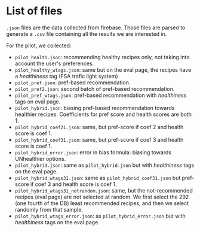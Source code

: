 # List of files

`.json` files are the data collected from firebase. Those files are parsed to generate a `.csv` file containing all the results we are interested in.


For the pilot, we collected:

* `pilot_health.json`: recommending healthy recipes only, not taking into account the user's preferences.
* `pilot_healthy_wtags.json`: same but on the eval page, the recipes have a _healthiness_ tag (FSA trafic light system) 
* `pilot_pref.json`: pref-based recommendation.
* `pilot_pref2.json`: second batch of pref-based recommendation.
* `pilot_pref_wtags.json`: pref-based recommendation with _healthiness_ tags on eval page.
* `pilot_hybrid.json`: biasing pref-based recommendation towards healthier recipes. Coefficients for pref score and health scores are both 1.
* `pilot_hybrid_coef21.json`: same, but pref-score if coef 2 and health score is coef 1.
* `pilot_hybrid_coef31.json`: same, but pref-score if coef 3 and health score is coef 1.
* `pilot_hybrid_error.json`: error in bias formula: biasing towards UNhealthier options.
* `pilot_hybrid.json`: same as `pilot_hybrid.json` but with _healthiness_ tags on the eval page.
* `pilot_hybrid_wtags31.json`: same as `pilot_hybrid_coef31.json` but pref-score if coef 3 and health score is coef 1.
* `pilot_hybrid_wtags31_notrandom.json`: same, but the not-recommended recipes (eval page) are not selected at random. We first select the 292 (one fourth of the DB) least recommended recipes, and then we select randomly from that sample.
* `pilot_hybrid_wtags_error.json`: as `pilot_hybrid_error.json` but with _healthiness_ tags on the eval page.
